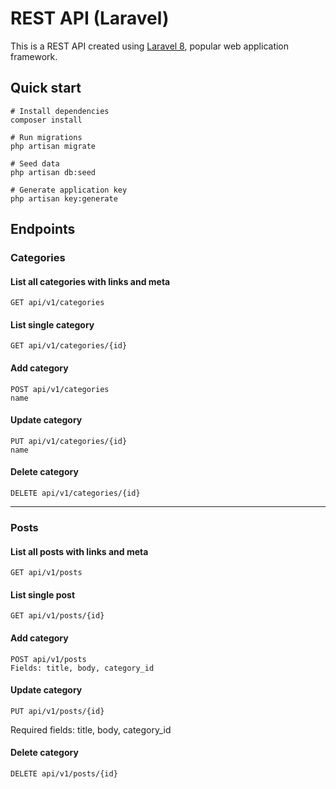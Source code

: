 # REST API (Laravel)

This is a REST API created using <a href="https://github.com/laravel/laravel" target="_blank">Laravel 8</a>, popular web application framework.

## Quick start

```
# Install dependencies
composer install

# Run migrations
php artisan migrate

# Seed data
php artisan db:seed

# Generate application key
php artisan key:generate
```

## Endpoints

### Categories
#### List all categories with links and meta
```
GET api/v1/categories
```

#### List single category
```
GET api/v1/categories/{id}
```

#### Add category
```
POST api/v1/categories
name
```

#### Update category
```
PUT api/v1/categories/{id}
name
```

#### Delete category
```
DELETE api/v1/categories/{id}
```
---
### Posts
#### List all posts with links and meta
```
GET api/v1/posts
```

#### List single post
```
GET api/v1/posts/{id}
```

#### Add category
```
POST api/v1/posts
Fields: title, body, category_id
```

#### Update category
```
PUT api/v1/posts/{id}
```
Required fields: title, body, category_id

#### Delete category
```
DELETE api/v1/posts/{id}
```

